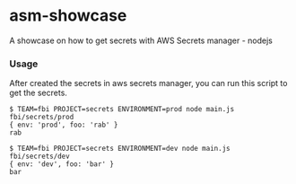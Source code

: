 # asm-showcase
A showcase on how to get secrets with AWS Secrets manager - nodejs

### Usage

After created the secrets in aws secrets manager, you can run this script to get the secrets.

```
$ TEAM=fbi PROJECT=secrets ENVIRONMENT=prod node main.js
fbi/secrets/prod
{ env: 'prod', foo: 'rab' }
rab

$ TEAM=fbi PROJECT=secrets ENVIRONMENT=dev node main.js
fbi/secrets/dev
{ env: 'dev', foo: 'bar' }
bar
```
